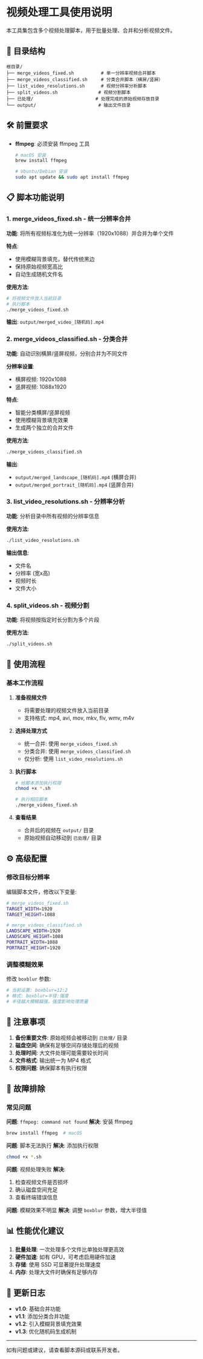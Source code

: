 # 视频处理工具使用说明

本工具集包含多个视频处理脚本，用于批量处理、合并和分析视频文件。

## 📁 目录结构

```
根目录/
├── merge_videos_fixed.sh          # 单一分辨率视频合并脚本
├── merge_videos_classified.sh     # 分类合并脚本（横屏/竖屏）
├── list_video_resolutions.sh      # 视频分辨率分析脚本
├── split_videos.sh               # 视频分割脚本
├── 已处理/                       # 处理完成的原始视频存放目录
└── output/                       # 输出文件目录
```

## 🛠️ 前置要求

- **ffmpeg**: 必须安装 ffmpeg 工具
  ```bash
  # macOS 安装
  brew install ffmpeg
  
  # Ubuntu/Debian 安装
  sudo apt update && sudo apt install ffmpeg
  ```

## 📋 脚本功能说明

### 1. merge_videos_fixed.sh - 统一分辨率合并

**功能**: 将所有视频标准化为统一分辨率（1920x1088）并合并为单个文件

**特点**:
- 使用模糊背景填充，替代传统黑边
- 保持原始视频宽高比
- 自动生成随机文件名

**使用方法**:
```bash
# 将视频文件放入当前目录
# 执行脚本
./merge_videos_fixed.sh
```

**输出**: `output/merged_video_[随机码].mp4`

### 2. merge_videos_classified.sh - 分类合并

**功能**: 自动识别横屏/竖屏视频，分别合并为不同文件

**分辨率设置**:
- 横屏视频: 1920x1088
- 竖屏视频: 1088x1920

**特点**:
- 智能分类横屏/竖屏视频
- 使用模糊背景填充效果
- 生成两个独立的合并文件

**使用方法**:
```bash
./merge_videos_classified.sh
```

**输出**:
- `output/merged_landscape_[随机码].mp4` (横屏合并)
- `output/merged_portrait_[随机码].mp4` (竖屏合并)

### 3. list_video_resolutions.sh - 分辨率分析

**功能**: 分析目录中所有视频的分辨率信息

**使用方法**:
```bash
./list_video_resolutions.sh
```

**输出信息**:
- 文件名
- 分辨率 (宽x高)
- 视频时长
- 文件大小

### 4. split_videos.sh - 视频分割

**功能**: 将视频按指定时长分割为多个片段

**使用方法**:
```bash
./split_videos.sh
```

## 🎯 使用流程

### 基本工作流程

1. **准备视频文件**
   - 将需要处理的视频文件放入当前目录
   - 支持格式: mp4, avi, mov, mkv, flv, wmv, m4v

2. **选择处理方式**
   - 统一合并: 使用 `merge_videos_fixed.sh`
   - 分类合并: 使用 `merge_videos_classified.sh`
   - 仅分析: 使用 `list_video_resolutions.sh`

3. **执行脚本**
   ```bash
   # 给脚本添加执行权限
   chmod +x *.sh
   
   # 执行相应脚本
   ./merge_videos_fixed.sh
   ```

4. **查看结果**
   - 合并后的视频在 `output/` 目录
   - 原始视频自动移动到 `已处理/` 目录

## ⚙️ 高级配置

### 修改目标分辨率

编辑脚本文件，修改以下变量:

```bash
# merge_videos_fixed.sh
TARGET_WIDTH=1920
TARGET_HEIGHT=1088

# merge_videos_classified.sh
LANDSCAPE_WIDTH=1920
LANDSCAPE_HEIGHT=1088
PORTRAIT_WIDTH=1088
PORTRAIT_HEIGHT=1920
```

### 调整模糊效果

修改 `boxblur` 参数:
```bash
# 当前设置: boxblur=12:2
# 格式: boxblur=半径:强度
# 半径越大模糊越强，强度影响处理质量
```

## 🚨 注意事项

1. **备份重要文件**: 原始视频会被移动到 `已处理/` 目录
2. **磁盘空间**: 确保有足够空间存储处理后的视频
3. **处理时间**: 大文件处理可能需要较长时间
4. **文件格式**: 输出统一为 MP4 格式
5. **权限问题**: 确保脚本有执行权限

## 🔧 故障排除

### 常见问题

**问题**: `ffmpeg: command not found`
**解决**: 安装 ffmpeg
```bash
brew install ffmpeg  # macOS
```

**问题**: 脚本无法执行
**解决**: 添加执行权限
```bash
chmod +x *.sh
```

**问题**: 视频处理失败
**解决**: 
1. 检查视频文件是否损坏
2. 确认磁盘空间充足
3. 查看终端错误信息

**问题**: 模糊效果不明显
**解决**: 调整 `boxblur` 参数，增大半径值

## 📊 性能优化建议

1. **批量处理**: 一次处理多个文件比单独处理更高效
2. **硬件加速**: 如有 GPU，可考虑启用硬件加速
3. **存储**: 使用 SSD 可显著提升处理速度
4. **内存**: 处理大文件时确保有足够内存

## 📝 更新日志

- **v1.0**: 基础合并功能
- **v1.1**: 添加分类合并功能
- **v1.2**: 引入模糊背景填充效果
- **v1.3**: 优化随机码生成机制

---

如有问题或建议，请查看脚本源码或联系开发者。
```
        